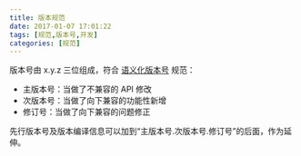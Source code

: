 ```yaml
---
title: 版本规范
date: 2017-01-07 17:01:22
tags: [规范,版本号,开发]
categories: [规范]
---
```


版本号由 x.y.z 三位组成，符合 [语义化版本号][语义化版本号] 规范：

- 主版本号：当做了不兼容的 API 修改
- 次版本号：当做了向下兼容的功能性新增
- 修订号：当做了向下兼容的问题修正

<!-- more -->

先行版本号及版本编译信息可以加到“主版本号.次版本号.修订号”的后面，作为延伸。

[语义化版本号]: https://semver.org/lang/zh-CN/ '语义化版本号'
